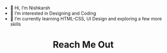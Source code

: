 - 👋 Hi, I’m Nishkarsh
- 👀 I’m interested in Designing and Coding
- 🌱 I’m currently learning HTML-CSS, UI Design and exploring a few more skills


## <h1 align="center"> Reach Me Out
  <h1 align="center">
  <img src="https://drive.google.com/file/d/1kFetACge5Km0acpWs1QrhpUti0UyMF2D/view?usp=sharing/>
</p>
                                                                                                    
<!---
Nishkarshkp/Nishkarshkp is a ✨ special ✨ repository because its `README.md` (this file) appears on your GitHub profile.
You can click the Preview link to take a look at your changes.
--->
